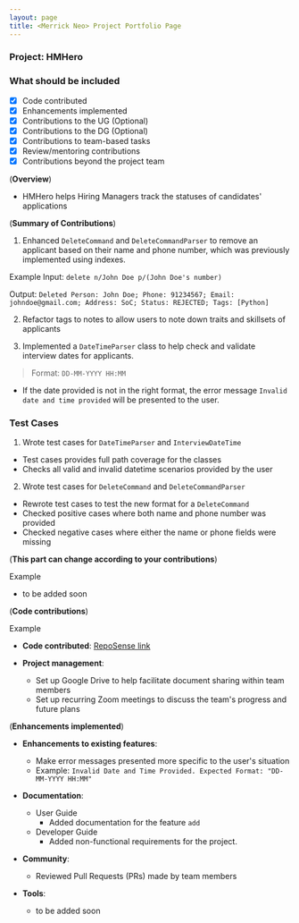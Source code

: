 ```yaml
---
layout: page
title: <Merrick Neo> Project Portfolio Page
---
```


### Project: HMHero

### What should be included

- [x] Code contributed
- [x] Enhancements implemented
- [x] Contributions to the UG (Optional)
- [x] Contributions to the DG (Optional)
- [x] Contributions to team-based tasks
- [x] Review/mentoring contributions
- [x] Contributions beyond the project team

(**Overview**)

- HMHero helps Hiring Managers track the statuses of candidates' applications

(**Summary of Contributions**)
1.  Enhanced `DeleteCommand` and `DeleteCommandParser` to remove an applicant based on their name and phone number, which was previously implemented using indexes.

Example Input: `delete n/John Doe p/(John Doe's number)`

Output: `Deleted Person: John Doe; Phone: 91234567; Email: johndoe@gmail.com; Address: SoC; Status: REJECTED; Tags: [Python]`

2. Refactor tags to notes to allow users to note down traits and skillsets of applicants

3. Implemented a `DateTimeParser` class to help check and validate interview dates for applicants.
> Format: `DD-MM-YYYY HH:MM`
- If the date provided is not in the right format, the error message `Invalid date and time provided` will be presented to the user.

### Test Cases
1. Wrote test cases for `DateTimeParser` and `InterviewDateTime`
- Test cases provides full path coverage for the classes
- Checks all valid and invalid datetime scenarios provided by the user

2. Wrote test cases for  `DeleteCommand` and `DeleteCommandParser`
- Rewrote test cases to test the new format for a  `DeleteCommand`
- Checked positive cases where both name and phone number was provided
- Checked negative cases where either the name or phone fields were missing

(**This part can change according to your contributions**)

Example

- to be added soon

(**Code contributions**)

Example

- **Code contributed**: [RepoSense link](https://nus-cs2103-ay2223s2.github.io/tp-dashboard/?search=merrickneo&breakdown=true)

- **Project management**:

  - Set up Google Drive to help facilitate document sharing within team members
  - Set up recurring Zoom meetings to discuss the team's progress and future plans

(**Enhancements implemented**)

- **Enhancements to existing features**:

  - Make error messages presented more specific to the user's situation
  - Example: 
  `Invalid Date and Time Provided. Expected Format: "DD-MM-YYYY HH:MM"`
 

- **Documentation**:

  - User Guide
    - Added documentation for the feature `add`
  - Developer Guide
    - Added non-functional requirements for the project.

- **Community**:

  - Reviewed Pull Requests (PRs) made by team members

- **Tools**:

  - to be added soon
